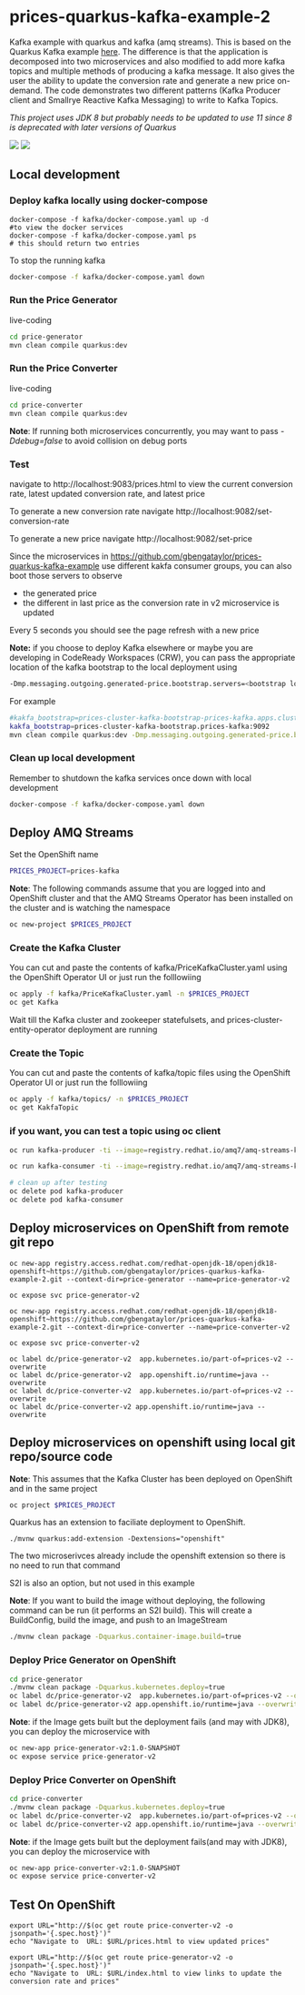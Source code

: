 # prices-quarkus-kafka-example-2
Kafka example with quarkus and kafka (amq streams). This is based on the Quarkus Kafka example [here](https://quarkus.io/guides/kafka). The difference is that the application is decomposed into two microservices and also modified to add more kafka topics and multiple methods of producing a kafka message. It also gives the user the ability to update the conversion rate and generate a new price on-demand. The code demonstrates two different patterns (Kafka Producer client and Smallrye Reactive Kafka Messaging) to write to Kafka Topics.

*This project uses JDK 8 but probably needs to be updated to use 11 since 8 is deprecated with later versions of Quarkus*

![](images/kafka-guide-architecture.png)
![](images/kafka-guide-architecture-2.png)

## Local development

### Deploy kafka locally using docker-compose
```
docker-compose -f kafka/docker-compose.yaml up -d 
#to view the docker services
docker-compose -f kafka/docker-compose.yaml ps
# this should return two entries
```

To stop the running kafka
```sh
docker-compose -f kafka/docker-compose.yaml down
```

### Run the Price Generator
live-coding
```sh
cd price-generator
mvn clean compile quarkus:dev
```

### Run the Price Converter
live-coding
```sh
cd price-converter
mvn clean compile quarkus:dev
```

**Note**: If running both microservices concurrently, you may want to pass *-Ddebug=false* to avoid collision on debug ports

### Test
navigate to http://localhost:9083/prices.html to view the current conversion rate, latest updated conversion rate, and latest price

To generate a new conversion rate navigate http://localhost:9082/set-conversion-rate

To generate a new price navigate http://localhost:9082/set-price

Since the microservices in https://github.com/gbengataylor/prices-quarkus-kafka-example use different kakfa consumer groups, you can also boot those servers to observe
* the generated price
* the different in last price as the conversion rate in v2 microservice is updated


Every 5 seconds you should see the page refresh with a new price

**Note:** if you choose to deploy Kafka elsewhere or maybe you are developing in CodeReady Workspaces (CRW), you can pass the appropriate location of the kafka bootstrap to the local deployment using
```sh
-Dmp.messaging.outgoing.generated-price.bootstrap.servers=<bootstrap location>
```
For example
```sh
#kakfa_bootstrap=prices-cluster-kafka-bootstrap-prices-kafka.apps.cluster-60c1.60c1.example.opentlc.com:80
kakfa_bootstrap=prices-cluster-kafka-bootstrap.prices-kafka:9092 
mvn clean compile quarkus:dev -Dmp.messaging.outgoing.generated-price.bootstrap.servers=$kakfa_bootstrap
```


### Clean up local development
Remember to shutdown the kafka services once down with local development
```sh
docker-compose -f kafka/docker-compose.yaml down
```

## Deploy AMQ Streams
Set the OpenShift name
```sh
PRICES_PROJECT=prices-kafka
```
**Note**: The following commands assume that you are logged into and OpenShift cluster and that the AMQ Streams Operator has been installed on the cluster and is watching the namespace

```sh
oc new-project $PRICES_PROJECT
```

### Create the Kafka Cluster
You can cut and paste the contents of kafka/PriceKafkaCluster.yaml using the OpenShift Operator UI or just run the folllowiing
```sh
oc apply -f kafka/PriceKafkaCluster.yaml -n $PRICES_PROJECT
oc get Kafka
```
Wait till the Kafka cluster and zookeeper statefulsets, and prices-cluster-entity-operator deployment are running

### Create the Topic
You can cut and paste the contents of kafka/topic files using the OpenShift Operator UI or just run the folllowiing
```sh
oc apply -f kafka/topics/ -n $PRICES_PROJECT
oc get KakfaTopic
```

### if you want, you can test a topic using oc client
```sh
oc run kafka-producer -ti --image=registry.redhat.io/amq7/amq-streams-kafka-23:1.3.0 --rm=true --restart=Never -- bin/kafka-console-producer.sh --broker-list prices-cluster-kafka-bootstrap:9092 --topic prices

oc run kafka-consumer -ti --image=registry.redhat.io/amq7/amq-streams-kafka-23:1.3.0 --rm=true --restart=Never -- bin/kafka-console-consumer.sh --bootstrap-server prices-cluster-kafka-bootstrap:9092 --topic prices --from-beginning

# clean up after testing
oc delete pod kafka-producer
oc delete pod kafka-consumer
```
## Deploy microservices on OpenShift from remote git repo

```
oc new-app registry.access.redhat.com/redhat-openjdk-18/openjdk18-openshift~https://github.com/gbengataylor/prices-quarkus-kafka-example-2.git --context-dir=price-generator --name=price-generator-v2

oc expose svc price-generator-v2 

oc new-app registry.access.redhat.com/redhat-openjdk-18/openjdk18-openshift~https://github.com/gbengataylor/prices-quarkus-kafka-example-2.git --context-dir=price-converter --name=price-converter-v2

oc expose svc price-converter-v2 

oc label dc/price-generator-v2  app.kubernetes.io/part-of=prices-v2 --overwrite
oc label dc/price-generator-v2  app.openshift.io/runtime=java --overwrite 
oc label dc/price-converter-v2  app.kubernetes.io/part-of=prices-v2 --overwrite
oc label dc/price-converter-v2 app.openshift.io/runtime=java --overwrite 
```

## Deploy microservices on openshift using local git repo/source code

**Note**: This assumes that the Kafka Cluster has been deployed on OpenShift and in the same project
```sh
oc project $PRICES_PROJECT
```
Quarkus has an extension to faciliate deployment to OpenShift. 
```
./mvnw quarkus:add-extension -Dextensions="openshift"
```
The two microserivces already include the openshift extension so there is no need to run that command

S2I is also an option, but not used in this example

**Note**: If you want to build the image without deploying, the following command can be run (it performs an S2I build). This will create a BuildConfig, build the image, and push to an ImageStream
```sh
./mvnw clean package -Dquarkus.container-image.build=true
```

### Deploy Price Generator on OpenShift
```sh
cd price-generator
./mvnw clean package -Dquarkus.kubernetes.deploy=true
oc label dc/price-generator-v2  app.kubernetes.io/part-of=prices-v2 --overwrite
oc label dc/price-generator-v2 app.openshift.io/runtime=java --overwrite 
```

**Note**: if the Image gets built but the deployment fails (and may with JDK8), you can deploy the microservice with
```sh
oc new-app price-generator-v2:1.0-SNAPSHOT
oc expose service price-generator-v2
```

### Deploy Price Converter on OpenShift
```sh
cd price-converter
./mvnw clean package -Dquarkus.kubernetes.deploy=true
oc label dc/price-converter-v2  app.kubernetes.io/part-of=prices-v2 --overwrite
oc label dc/price-converter-v2 app.openshift.io/runtime=java --overwrite 
```
**Note**: if the Image gets built but the deployment fails(and may with JDK8), you can deploy the microservice with
```sh
oc new-app price-converter-v2:1.0-SNAPSHOT
oc expose service price-converter-v2
```

## Test On OpenShift
```
export URL="http://$(oc get route price-converter-v2 -o jsonpath='{.spec.host}')"
echo "Navigate to  URL: $URL/prices.html to view updated prices"

export URL="http://$(oc get route price-generator-v2 -o jsonpath='{.spec.host}')"
echo "Navigate to  URL: $URL/index.html to view links to update the conversion rate and prices"
```
